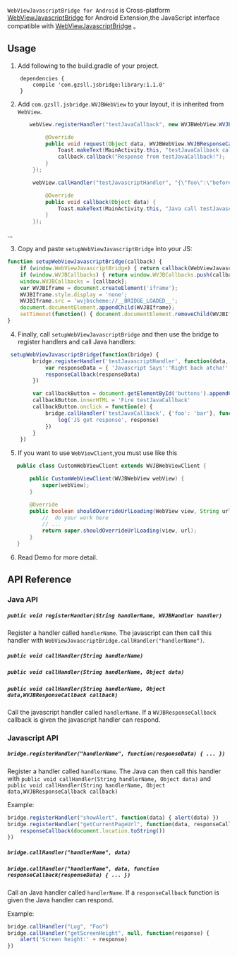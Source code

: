 `WebViewJavascriptBridge for Android` is Cross-platform [WebViewJavascriptBridge](https://github.com/marcuswestin/WebViewJavascriptBridge) for Android Extension,the JavaScript interface compatible with [WebViewJavascriptBridge](https://github.com/marcuswestin/WebViewJavascriptBridge) 。

## Usage ##

1) Add following to the build.gradle of your project.

```
	dependencies {
		compile 'com.gzsll.jsbridge:library:1.1.0'
	}
```

2) Add `com.gzsll.jsbridge.WVJBWebView` to your layout, it is inherited from `WebView`.

```java
       webView.registerHandler("testJavaCallback", new WVJBWebView.WVJBHandler() {

            @Override
            public void request(Object data, WVJBWebView.WVJBResponseCallback callback) {
                Toast.makeText(MainActivity.this, "testJavaCallback called:" + data, Toast.LENGTH_LONG).show();
                callback.callback("Response from testJavaCallback!");
            }
        });

        webView.callHandler("testJavascriptHandler", "{\"foo\":\"before ready\" }", new WVJBWebView.WVJBResponseCallback() {

            @Override
            public void callback(Object data) {
                Toast.makeText(MainActivity.this, "Java call testJavascriptHandler got response! :" + data, Toast.LENGTH_LONG).show();
            }
        });
```

...



3) Copy and paste `setupWebViewJavascriptBridge` into your JS:

```javascript
function setupWebViewJavascriptBridge(callback) {
	if (window.WebViewJavascriptBridge) { return callback(WebViewJavascriptBridge); }
	if (window.WVJBCallbacks) { return window.WVJBCallbacks.push(callback); }
	window.WVJBCallbacks = [callback];
	var WVJBIframe = document.createElement('iframe');
	WVJBIframe.style.display = 'none';
	WVJBIframe.src = 'wvjbscheme://__BRIDGE_LOADED__';
	document.documentElement.appendChild(WVJBIframe);
	setTimeout(function() { document.documentElement.removeChild(WVJBIframe) }, 0)
}
```

4) Finally, call `setupWebViewJavascriptBridge` and then use the bridge to register handlers and call Java handlers:


```javascript
 setupWebViewJavascriptBridge(function(bridge) {
		bridge.registerHandler('testJavascriptHandler', function(data, responseCallback) {
			var responseData = { 'Javascript Says':'Right back atcha!' }
			responseCallback(responseData)
		})

		var callbackButton = document.getElementById('buttons').appendChild(document.createElement('button'))
		callbackButton.innerHTML = 'Fire testJavaCallback'
		callbackButton.onclick = function(e) {
			bridge.callHandler('testJavaCallback', {'foo': 'bar'}, function(response) {
				log('JS got response', response)
			})
		}
	})
```

5) If you want to use `WebViewClient`,you must use like this
 ```java
    public class CustomWebViewClient extends WVJBWebViewClient {

        public CustomWebViewClient(WVJBWebView webView) {
            super(webView);
        }

        @Override
        public boolean shouldOverrideUrlLoading(WebView view, String url) {
            //  do your work here
            // ...
            return super.shouldOverrideUrlLoading(view, url);
        }
    }

 ```

6) Read Demo for more detail.



API Reference
-------------

### Java API

##### `public void registerHandler(String handlerName, WVJBHandler handler)`

Register a handler called `handlerName`. The javascript can then call this handler with `WebViewJavascriptBridge.callHandler("handlerName")`.


##### `public void callHandler(String handlerName)`
##### `public void callHandler(String handlerName, Object data)`
##### `public void callHandler(String handlerName, Object data,WVJBResponseCallback callback)`

Call the javascript handler called `handlerName`. If a `WVJBResponseCallback` callback is given the javascript handler can respond.


### Javascript API

##### `bridge.registerHandler("handlerName", function(responseData) { ... })`

Register a handler called `handlerName`. The Java can then call this handler with `public void callHandler(String handlerName, Object data)` and `public void callHandler(String handlerName, Object data,WVJBResponseCallback callback)`

Example:

```javascript
bridge.registerHandler("showAlert", function(data) { alert(data) })
bridge.registerHandler("getCurrentPageUrl", function(data, responseCallback) {
	responseCallback(document.location.toString())
})
```


##### `bridge.callHandler("handlerName", data)`
##### `bridge.callHandler("handlerName", data, function responseCallback(responseData) { ... })`

Call an Java handler called `handlerName`. If a `responseCallback` function is given the Java handler can respond.

Example:

```javascript
bridge.callHandler("Log", "Foo")
bridge.callHandler("getScreenHeight", null, function(response) {
	alert('Screen height:' + response)
})
```



